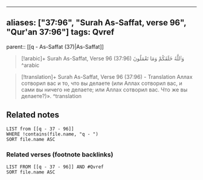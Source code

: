 
---
aliases: ["37:96", "Surah As-Saffat, verse 96", "Qur'an 37:96"]
tags: Qvref
---

parent:: [[q - As-Saffat (37)|As-Saffat]]

> [!arabic]+ Surah As-Saffat, Verse 96 (37:96)
> <span class="quran-arabic">وَٱللَّهُ خَلَقَكُمْ وَمَا تَعْمَلُونَ</span>
^arabic

> [!translation]+ Surah As-Saffat, Verse 96 (37:96) - Translation
> Аллах сотворил вас и то, что вы делаете (или Аллах сотворил вас, и сами вы ничего не делаете; или Аллах сотворил вас. Что же вы делаете?)».
^translation



## Related notes
```dataview
LIST from [[q - 37 - 96]]
WHERE !contains(file.name, "q - ")
SORT file.name ASC
```

### Related verses (footnote backlinks)
```dataview
LIST FROM [[q - 37 - 96]] AND #Qvref
SORT file.name ASC
```

